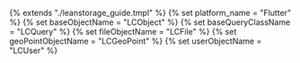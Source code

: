 {% extends "./leanstorage_guide.tmpl" %}
{% set platform_name = "Flutter" %}
{% set baseObjectName = "LCObject" %}
{% set baseQueryClassName = "LCQuery" %}
{% set fileObjectName = "LCFile" %}
{% set geoPointObjectName = "LCGeoPoint" %}
{% set userObjectName = "LCUser" %}